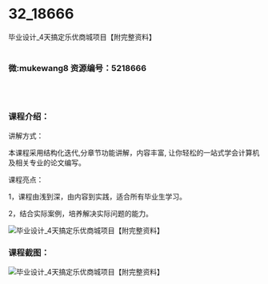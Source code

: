 # 32_18666
毕业设计_4天搞定乐优商城项目【附完整资料】
<br/></br>
<h3>微:mukewang8 资源编号：5218666</h3>
<br/></br>
<h3>课程介绍：</h3>
<p>讲解方式：</p>
<p>本课程采用结构化迭代,分章节功能讲解，内容丰富, 让你轻松的一站式学会计算机及相关专业的论文编写。</p>
<p>课程亮点：</p>
<p>1，课程由浅到深，由内容到实践，适合所有毕业生学习。</p>
<p>2，结合实际案例，培养解决实际问题的能力。</p>
<p><img src="https://www.ko996.com/wp-content/uploads/img/2021/02/1-89-300x191.png" alt="毕业设计_4天搞定乐优商城项目【附完整资料】"></p>
<div class="info-desc">
<h3>课程截图：</h3>
<p><img src="https://www.ko996.com/wp-content/uploads/img/2021/02/2-95.png" alt="毕业设计_4天搞定乐优商城项目【附完整资料】"></p>


			
</div>
